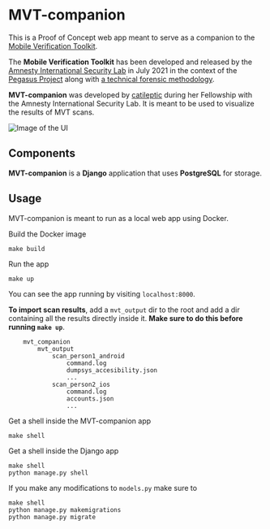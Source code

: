 # MVT-companion

This is a Proof of Concept web app meant to serve as a companion to the [Mobile Verification Toolkit](https://github.com/mvt-project/mvt).

The **Mobile Verification Toolkit** has been developed and released by the [Amnesty International Security Lab](https://www.amnesty.org/en/tech/) in July 2021 in the context of the [Pegasus Project](https://forbiddenstories.org/about-the-pegasus-project/) along with [a technical forensic methodology](https://www.amnesty.org/en/latest/research/2021/07/forensic-methodology-report-how-to-catch-nso-groups-pegasus/).

**MVT-companion** was developed by [catileptic](https://github.com/catileptic) during her Fellowship with the Amnesty International Security Lab. It is meant to be used to visualize the results of MVT scans.

![Image of the UI](https://securitylab.amnesty.org/wp-content/uploads/2023/09/image.png)

## Components

**MVT-companion** is a **Django** application that uses **PostgreSQL** for storage.

## Usage

MVT-companion is meant to run as a local web app using Docker.

Build the Docker image
```
make build
```

Run the app
```
make up
```

You can see the app running by visiting `localhost:8000`.

**To import scan results**, add a `mvt_output` dir to the root and add a dir containing all the results directly inside it.
**Make sure to do this before running `make up`**.
```
    mvt_companion
        mvt_output
            scan_person1_android
                command.log
                dumpsys_accesibility.json
                ...
            scan_person2_ios
                command.log
                accounts.json
                ...
```

Get a shell inside the MVT-companion app
```
make shell
```

Get a shell inside the Django app
```
make shell
python manage.py shell
```

If you make any modifications to `models.py` make sure to
```
make shell
python manage.py makemigrations
python manage.py migrate
```
